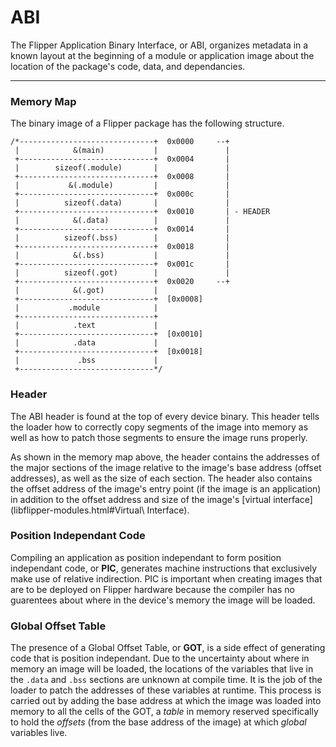 ABI
===

The Flipper Application Binary Interface, or ABI, organizes metadata in a
known layout at the beginning of a module or application image about the
location of the package's code, data, and dependancies.

---

### Memory Map

The binary image of a Flipper package has the following structure.

```
/*------------------------------+  0x0000     --+
 |            &(main)           |               |
 +------------------------------+  0x0004       |
 |        sizeof(.module)       |               |
 +------------------------------+  0x0008       |
 |           &(.module)         |               |
 +------------------------------+  0x000c       |
 |          sizeof(.data)       |               |
 +------------------------------+  0x0010       | - HEADER
 |            &(.data)          |               |
 +------------------------------+  0x0014       |
 |          sizeof(.bss)        |               |
 +------------------------------+  0x0018       |
 |            &(.bss)           |               |
 +------------------------------+  0x001c       |
 |          sizeof(.got)        |               |
 +------------------------------+  0x0020     --+
 |            &(.got)           |
 +------------------------------+  [0x0008]
 |           .module            |
 +------------------------------+
 |            .text             |
 +------------------------------+  [0x0010]
 |            .data             |
 +------------------------------+  [0x0018]
 |             .bss             |
 +------------------------------*/
 ```

### Header

The ABI header is found at the top of every device binary. This header tells
the loader how to correctly copy segments of the image into memory as well as
how to patch those segments to ensure the image runs properly.

As shown in the memory map above, the header contains the addresses of the
major sections of the image relative to the image's base address (offset
addresses), as well as the size of each section. The header also contains the
offset address of the image's entry point (if the image is an application) in
addition to the offset address and size of the image's
[virtual interface](libflipper-modules.html#Virtual\ Interface).

### Position Independant Code

Compiling an application as position independant to form position independant
code, or **PIC**, generates machine instructions that exclusively make use of
relative indirection. PIC is important when creating images that are to be
deployed on Flipper hardware because the compiler has no guarentees about
where in the device's memory the image will be loaded.

### Global Offset Table

The presence of a Global Offset Table, or **GOT**, is a side effect of
generating code that is position independant. Due to the uncertainty about
where in memory an image will be loaded, the locations of the variables that
live in the `.data` and `.bss` sections are unknown at compile time. It is the
job of the loader to patch the addresses of these variables at runtime. This
process is carried out by adding the base address at which the image was
loaded into memory to all the cells of the GOT, a *table* in memory reserved
specifically to hold the *offsets* (from the base address of the image) at
which *global* variables live.
